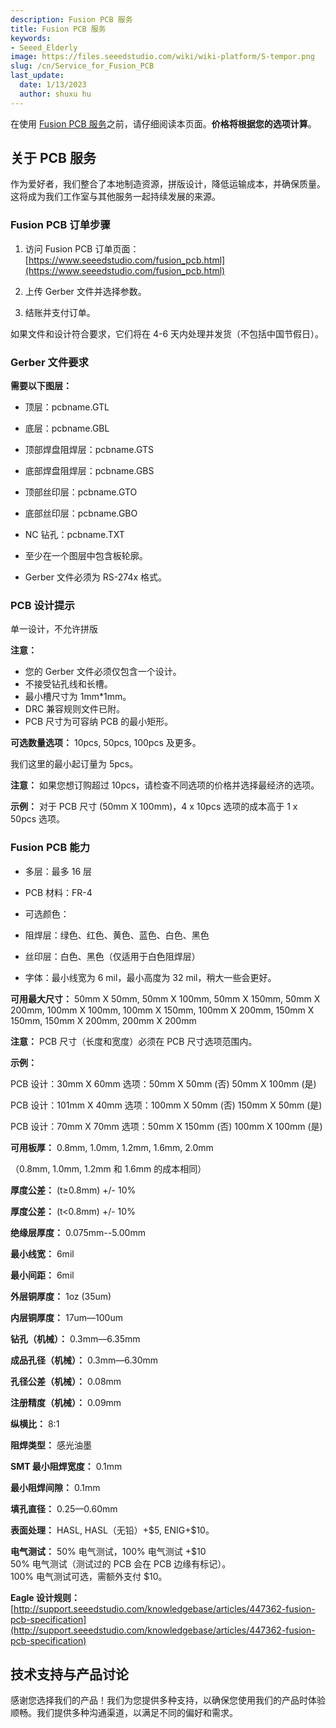 ```yaml
---
description: Fusion PCB 服务
title: Fusion PCB 服务
keywords:
- Seeed_Elderly
image: https://files.seeedstudio.com/wiki/wiki-platform/S-tempor.png
slug: /cn/Service_for_Fusion_PCB
last_update:
  date: 1/13/2023
  author: shuxu hu
---
```


在使用 [Fusion PCB 服务](https://www.seeedstudio.com/fusion_pcb.html)之前，请仔细阅读本页面。**价格将根据您的选项计算**。

## 关于 PCB 服务

作为爱好者，我们整合了本地制造资源，拼版设计，降低运输成本，并确保质量。这将成为我们工作室与其他服务一起持续发展的来源。

### Fusion PCB 订单步骤

1. 访问 Fusion PCB 订单页面：[https://www.seeedstudio.com/fusion_pcb.html](https://www.seeedstudio.com/fusion_pcb.html)

2. 上传 Gerber 文件并选择参数。

3. 结账并支付订单。

如果文件和设计符合要求，它们将在 4-6 天内处理并发货（不包括中国节假日）。

### Gerber 文件要求

**需要以下图层：**

- 顶层：pcbname.GTL
- 底层：pcbname.GBL
- 顶部焊盘阻焊层：pcbname.GTS
- 底部焊盘阻焊层：pcbname.GBS
- 顶部丝印层：pcbname.GTO
- 底部丝印层：pcbname.GBO
- NC 钻孔：pcbname.TXT
- 至少在一个图层中包含板轮廓。

- Gerber 文件必须为 RS-274x 格式。

### PCB 设计提示

单一设计，不允许拼版

**注意：**

- 您的 Gerber 文件必须仅包含一个设计。
- 不接受钻孔线和长槽。
- 最小槽尺寸为 1mm*1mm。
- DRC 兼容规则文件已附。
- PCB 尺寸为可容纳 PCB 的最小矩形。

**可选数量选项：** 10pcs, 50pcs, 100pcs 及更多。

我们这里的最小起订量为 5pcs。

**注意：** 如果您想订购超过 10pcs，请检查不同选项的价格并选择最经济的选项。

**示例：**
对于 PCB 尺寸 (50mm X 100mm)，4 x 10pcs 选项的成本高于 1 x 50pcs 选项。

### Fusion PCB 能力

- 多层：最多 16 层

- PCB 材料：FR-4

- 可选颜色：

- 阻焊层：绿色、红色、黄色、蓝色、白色、黑色

- 丝印层：白色、黑色（仅适用于白色阻焊层）

- 字体：最小线宽为 6 mil，最小高度为 32 mil，稍大一些会更好。

**可用最大尺寸：** 50mm X 50mm, 50mm X 100mm, 50mm X 150mm, 50mm X 200mm, 100mm X 100mm, 100mm X 150mm, 100mm X 200mm, 150mm X 150mm, 150mm X 200mm, 200mm X 200mm

**注意：** PCB 尺寸（长度和宽度）必须在 PCB 尺寸选项范围内。

**示例：**

PCB 设计：30mm X 60mm   选项：50mm X 50mm (否)   50mm X 100mm (是)

PCB 设计：101mm X 40mm   选项：100mm X 50mm (否)   150mm X 50mm (是)

PCB 设计：70mm X 70mm   选项：50mm X 150mm (否)   100mm X 100mm (是)

**可用板厚：** 0.8mm, 1.0mm, 1.2mm, 1.6mm, 2.0mm

（0.8mm, 1.0mm, 1.2mm 和 1.6mm 的成本相同）

**厚度公差：** (t≥0.8mm) +/- 10%

**厚度公差：** (t&lt;0.8mm) +/- 10%

**绝缘层厚度：** 0.075mm--5.00mm

**最小线宽：** 6mil

**最小间距：** 6mil

**外层铜厚度：** 1oz (35um)

**内层铜厚度：** 17um—100um

**钻孔（机械）：** 0.3mm—6.35mm

**成品孔径（机械）：** 0.3mm—6.30mm

**孔径公差（机械）：** 0.08mm

**注册精度（机械）：** 0.09mm

**纵横比：** 8:1

**阻焊类型：** 感光油墨

**SMT 最小阻焊宽度：** 0.1mm

**最小阻焊间隙：** 0.1mm

**填孔直径：** 0.25—0.60mm

**表面处理：** HASL, HASL（无铅）+\$5, ENIG+\$10。

**电气测试：** 50% 电气测试，100% 电气测试 +\$10  
50% 电气测试（测试过的 PCB 会在 PCB 边缘有标记）。  
100% 电气测试可选，需额外支付 \$10。

**Eagle 设计规则：** [http://support.seeedstudio.com/knowledgebase/articles/447362-fusion-pcb-specification](http://support.seeedstudio.com/knowledgebase/articles/447362-fusion-pcb-specification)

## 技术支持与产品讨论

感谢您选择我们的产品！我们为您提供多种支持，以确保您使用我们的产品时体验顺畅。我们提供多种沟通渠道，以满足不同的偏好和需求。

<div className="button_tech_support_container">
<a href="https://forum.seeedstudio.com/" className="button_forum"></a> 
<a href="https://www.seeedstudio.com/contacts" className="button_email"></a>
</div>

<div className="button_tech_support_container">
<a href="https://discord.gg/eWkprNDMU7" className="button_discord"></a> 
<a href="https://github.com/Seeed-Studio/wiki-documents/discussions/69" className="button_discussion"></a>
</div>